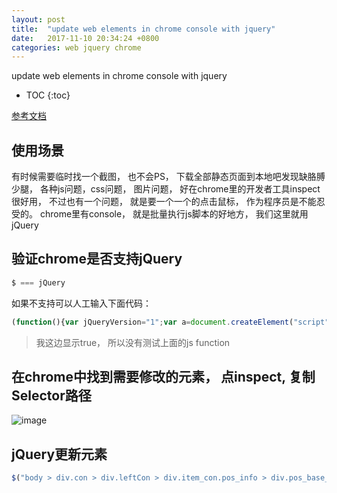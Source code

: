 ```yaml
---
layout: post
title:  "update web elements in chrome console with jquery"
date:   2017-11-10 20:34:24 +0800
categories: web jquery chrome
---
```

update web elements in chrome console with jquery

* TOC
{:toc}

[参考文档](https://developers.google.com/web/tools/chrome-devtools/console/command-line-reference)
## 使用场景
有时候需要临时找一个截图， 也不会PS， 下载全部静态页面到本地吧发现缺胳膊少腿， 各种js问题，css问题， 图片问题， 好在chrome里的开发者工具inspect很好用， 不过也有一个问题， 就是要一个一个的点击鼠标， 作为程序员是不能忍受的。 chrome里有console， 就是批量执行js脚本的好地方， 我们这里就用jQuery

## 验证chrome是否支持jQuery
```js
$ === jQuery
```

如果不支持可以人工输入下面代码：
```js
(function(){var jQueryVersion="1";var a=document.createElement("script");a.src="//ajax.googleapis.com/ajax/libs/jquery/"+jQueryVersion+"/jquery.js";a.type="text/javascript";document.getElementsByTagName("head")[0].appendChild(a);})()
```

>  我这边显示true， 所以没有测试上面的js function

## 在chrome中找到需要修改的元素， 点inspect, 复制Selector路径
![image](https://user-images.githubusercontent.com/150418/33536827-7941f48c-d8f2-11e7-8bfc-234cb3850e23.png)


## jQuery更新元素
```js
$("body > div.con > div.leftCon > div.item_con.pos_info > div.pos_base_statistics > span.pos_base_num.pos_base_update > span > strong")[0].innerHTML = "99"

```


